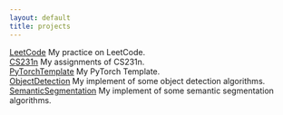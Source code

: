 ```yaml
---
layout: default
title: projects
---
```

[LeetCode](https://github.com/dayekuaipao/LeetCode) My practice on LeetCode.  
[CS231n](https://github.com/dayekuaipao/CS231n) My assignments of CS231n.  
[PyTorchTemplate](https://github.com/dayekuaipao/PyTorchTemplate) My PyTorch Template.  
[ObjectDetection](https://github.com/dayekuaipao/ObjectDetection) My implement of some object detection algorithms.  
[SemanticSegmentation](https://github.com/dayekuaipao/SemanticSegmentation) My implement of some semantic segmentation algorithms.  
